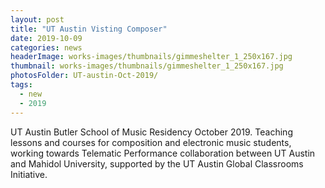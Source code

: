 ```yaml
---
layout: post
title: "UT Austin Visting Composer"
date: 2019-10-09
categories: news
headerImage: works-images/thumbnails/gimmeshelter_1_250x167.jpg
thumbnail: works-images/thumbnails/gimmeshelter_1_250x167.jpg
photosFolder: UT-austin-Oct-2019/
tags:
  - new
  - 2019
---
```

UT Austin Butler School of Music Residency October 2019. Teaching lessons and courses for composition and electronic music students, working towards Telematic Performance collaboration between UT Austin and Mahidol University, supported by the UT Austin Global Classrooms Initiative.

